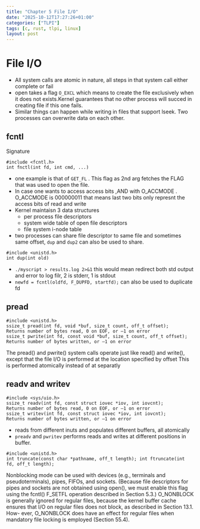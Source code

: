 ```yaml
---
title: "Chapter 5 File I/O"
date: "2025-10-12T17:27:26+01:00"
categories: ["TLPI"]
tags: [c, rust, tlpi, linux]
layout: post
---
```


# File I/O

- All system calls are atomic in nature, all steps in that system call either complete or fail
- open takes a flag `O_EXCL` which means to create the file exclusively when it does not exists.Kernel guarantees that no other process will succed in creating file if this one fails.
- Similar things can happen while writing in files that support lseek. Two processes can overwrite data on each other.

## fcntl 
Signature
```
#include <fcntl.h>
int fnctl(int fd, int cmd, ...)

```
- one example is that of `GET_FL`  . This flag as 2nd arg fetches the FLAG that was used to open the file.
- In case one wants to access access bits ,AND with  O_ACCMODE . O_ACCMODE is 000000011 that means last two bits only represnt the access bits of read and write
- Kernel maintaisn 3 data structures
  - per process file descriptors
  - system wide table of open file descriptors
  - file system i-node table
- two processes can share file descriptor to same file and sometimes same offset, `dup` and `dup2` can also be used to share.
```
#include <unistd.h>
int dup(int old)
```
- `./myscript > results.log 2>&1` this would mean redirect both std output and error to log filr, 2 is stderr, 1 is stdout
- `newfd = fcntl(oldfd, F_DUPFD, startfd);` can also be used to duplicate fd

## pread
```
#include <unistd.h>
ssize_t pread(int fd, void *buf, size_t count, off_t offset);
Returns number of bytes read, 0 on EOF, or –1 on error
ssize_t pwrite(int fd, const void *buf, size_t count, off_t offset);
Returns number of bytes written, or –1 on error
```
The pread() and pwrite() system calls operate just like read() and write(), except that the file I/O is performed at the location specified by offset
This is performed atomically instead of at separatly

## readv and writev
```
#include <sys/uio.h>
ssize_t readv(int fd, const struct iovec *iov, int iovcnt);
Returns number of bytes read, 0 on EOF, or –1 on error
ssize_t writev(int fd, const struct iovec *iov, int iovcnt);
Returns number of bytes written, or –1 on error
```

- reads from different inuts and populates different buffers, all atomically
- `preadv` and `pwritev` performs reads and writes at different positions in buffer.

```
#include <unistd.h>
int truncate(const char *pathname, off_t length); int ftruncate(int fd, off_t length);

```
Nonblocking mode can be used with devices (e.g., terminals and pseudoterminals), pipes, FIFOs, and sockets. 
(Because file descriptors for pipes and sockets are not obtained using open(), we must enable this flag using the fcntl() F_SETFL operation described in Section 5.3.)
O_NONBLOCK is generally ignored for regular files, because the kernel buffer cache ensures that I/O on regular files does not block, as described in Section 13.1. 
How- ever, O_NONBLOCK does have an effect for regular files when mandatory file locking is employed (Section 55.4).

    
